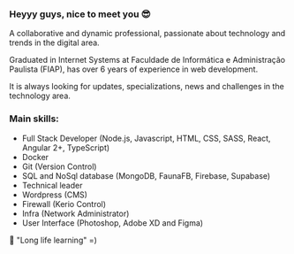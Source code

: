 ### Heyyy guys, nice to meet you 😎

A collaborative and dynamic professional, passionate about technology and trends in the digital area.

Graduated in Internet Systems at Faculdade de Informática e Administração Paulista (FIAP),
has over 6 years of experience in web development.

It is always looking for updates, specializations, news and challenges in the technology area.

### Main skills:
- Full Stack Developer (Node.js, Javascript, HTML, CSS, SASS, React, Angular 2+, TypeScript)
- Docker
- Git (Version Control)
- SQL and NoSql database (MongoDB, FaunaFB, Firebase, Supabase)
- Technical leader
- Wordpress (CMS)
- Firewall (Kerio Control)
- Infra (Network Administrator)
- User Interface (Photoshop, Adobe XD and Figma)

🚀 "Long life learning" =)



